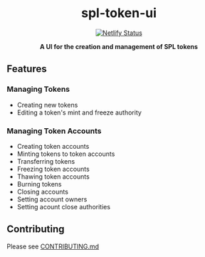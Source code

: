 <h1 align="center">spl-token-ui</h1>

<div align="center">

[![Netlify Status](https://api.netlify.com/api/v1/badges/fb20761b-1abb-491e-a299-9a34c2319f85/deploy-status)](https://app.netlify.com/sites/spl-token-ui/deploys)

</div>

<div align="center"><strong>A UI for the creation and management of SPL tokens</strong></div>

## Features
### Managing Tokens
- Creating new tokens
- Editing a token's mint and freeze authority
### Managing Token Accounts
- Creating token accounts
- Minting tokens to token accounts
- Transferring tokens
- Freezing token accounts
- Thawing token accounts
- Burning tokens
- Closing accounts
- Setting account owners
- Setting acount close authorities

## Contributing

Please see [CONTRIBUTING.md](CONTRIBUTING.md)